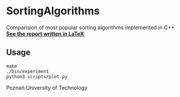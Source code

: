 # SortingAlgorithms
Comparision of most popular sorting algorithms implemented in C++ \
[**See the report written in LaTeX**](https://github.com/BbqGamer/SortingAlgorithms/blob/master/raport/Report_Sorting_Algorithms.pdf)

## Usage
```
make
./bin/experiment
python3 scripts/plot.py
```

Poznań University of Technology
